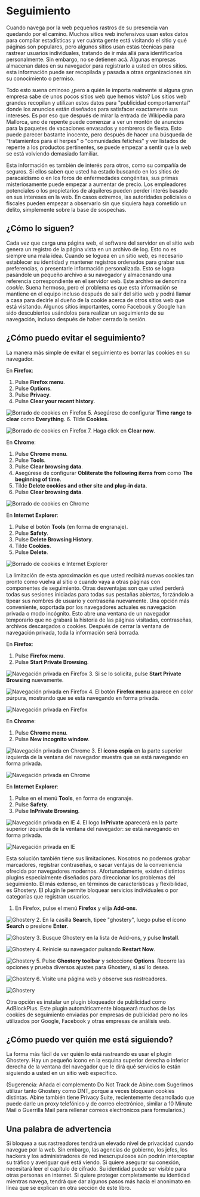 Seguimiento
===========

Cuando navega por la web pequeños rastros de su presencia van quedando por el camino. Muchos sitios web inofensivos usan estos datos para compilar estadísticas y ver cuánta gente está visitando el sitio y qué páginas son populares, pero algunos sitios usan estas técnicas para rastrear usuarios individuales, tratando de ir más allá para identificarlos personalmente. Sin embargo, no se detienen acá. Algunas empresas almacenan datos en su navegador para registrarlo a usted en otros sitios. esta información puede ser recopilada y pasada a otras organizaciones sin su conocimiento o permiso.

Todo esto suena ominoso ¿pero a quién le importa realmente si alguna gran empresa sabe de unos pocos sitios web que hemos visto? Los sitios web grandes recopilan y utilizan estos datos para "publicidad comportamental" donde los anuncios están diseñados para satisfacer exactamente sus intereses. Es por eso que después de mirar la entrada de Wikipedia para Mallorca, uno de repente puede comenzar a ver un montón de anuncios para la paquetes de vacaciones envasados y sombreros de fiesta. Esto puede parecer bastante inocente, pero después de hacer una búsqueda de "tratamientos para el herpes" o "comunidades fetiches" y ver listados de repente a los productos pertinentes, se puede empezar a sentir que la web se está volviendo demasiado familiar.

Esta información es también de interés para otros, como su compañía de seguros. Si ellos saben que usted ha estado buscando en los sitios de paracaidismo o en los foros de enfermedades congénitas, sus primas misteriosamente puede empezar a aumentar de precio. Los empleadores potenciales o los propietarios de alquileres pueden perder interés basado en sus intereses en la web. En casos extremos, las autoridades policiales o fiscales pueden empezar a observarlo sin que siquiera haya cometido un delito, simplemente sobre la base de sospechas.

¿Cómo lo siguen?
----------------

Cada vez que carga una página web, el software del servidor en el sitio web genera un registro de la página vista en un archivo de log. Esto no es siempre una mala idea. Cuando se loguea en un sitio web, es necesario establecer su identidad y mantener registros ordenados para grabar sus preferencias, o presentarle información personalizada. Esto se logra pasándole un pequeño archivo a su navegador y almacenando una referencia correspondiente en el servidor web. Este archivo se denomina *cookie*. Suena hermoso, pero el problema es que esta información se mantiene en el equipo incluso después de salir del sitio web y podrá llamar a casa para decirle al dueño de la cookie acerca de otros sitios web que está visitando. Algunos sitios importantes, como Facebook y Google han sido descubiertos usándolos para realizar un seguimiento de su navegación, incluso después de haber cerrado la sesión.
 
¿Cómo puedo evitar el seguimiento?
----------------------------------

La manera más simple de evitar el seguimiento es borrar las cookies en su navegador.

En **Firefox**:

 1. Pulse **Firefox menu**. 
 2. Pulse **Options**.
 3. Pulse **Privacy**.
 4. Pulse **Clear your recent history**.
 
  ![Borrado de cookies en Firefox](firefox_delete_cookies_01.png)
 5. Asegúrese de configurar **Time range to clear** como **Everything**.
 6. Tilde **Cookies**.
 
  ![Borrado de cookies en Firefox](firefox_delete_cookies_02.png)
 7. Haga click en **Clear now**.
 
En **Chrome**:
 1. Pulse **Chrome menu**.
 2. Pulse **Tools**.
 3. Pulse **Clear browsing data**.
 4. Asegúrese de configurar **Obliterate the following items from** como **The beginning of time**.
 5. Tilde **Delete cookies and other site and plug-in data**.
 6. Pulse **Clear browsing data**.
 
  ![Borrado de cookies en Chrome](chrome_delete_cookies_02.png)

En **Internet Explorer**: 
 1. Pulse el botón **Tools** (en forma de engranaje).
 2. Pulse **Safety**.
 3. Pulse **Delete Browsing History**.
 4. Tilde **Cookies**.
 5. Pulse **Delete**.
 
  ![Borrado de cookies e Internet Explorer](ie_delete_cookies_02.png)


La limitación de esta aproximación es que usted recibirá nuevas cookies tan pronto como vuelva al sitio o cuando vaya a otras páginas con componentes de seguimiento. Otras desventajas son que usted perderá todas sus sesiones iniciadas para todas sus pestañas abiertas, forzándolo a tipear sus nombres de usuario y contraseña nuevamente. Una opción más conveniente, soportada por los navegadores actuales es navegación privada o modo incógnito. Esto abre una ventana de un navegador temporario que no grabará la historia de las páginas visitadas, contraseñas, archivos descargados o cookies. Después de cerrar la ventana de navegación privada, toda la información será borrada.

En **Firefox**:
 1. Pulse **Firefox menu**.
 2. Pulse **Start Private Browsing**.
 
 ![Navegación privada en Firefox](firefox_private_browsing_01.png)
 3. Si se lo solicita, pulse **Start Private Browsing** nuevamente.
 
 ![Navegación privada en Firefox](firefox_private_browsing_02.png)
 4. El botón **Firefox menu** aparece en color púrpura, mostrando que se está navegando en forma privada.
 
 ![Navegación privada en Firefox](firefox_private_browsing_03.png)

En **Chrome**:
 1. Pulse **Chrome menu**.
 2. Pulse **New incognito window**.
 
  ![Navegación privada en Chrome](chrome_private_browsing_01.png)
 3. El **ícono espía** en la parte superior izquierda de la ventana del navegador muestra que se está navegando en forma privada.
 
  ![Navegación privada en Chrome](chrome_private_browsing_02.png)
 
En **Internet Explorer**: 
 1. Pulse en el menú **Tools**, en forma de engranaje.
 2. Pulse **Safety**.
 3. Pulse **InPrivate Browsing**.
 
  ![Navegación privada en IE](ie_private_browsing_01.png) 
 4. El logo **InPrivate** aparecerá en la parte superior izquierda de la ventana del navegador: se está navegando en forma privada.
 
  ![Navegación privada en IE](ie_private_browsing_02.png)

Esta solución también tiene sus limitaciones. Nosotros no podemos grabar marcadores, registrar contraseñas, o sacar ventajas de la conveniencia ofrecida por navegadores modernos. Afortunadamente, existen distintos plugins especialmente diseñados para direccionar los problemas del seguimiento. El más extenso, en términos de características y flexibilidad, es Ghostery. El plugin le permite bloquear servicios individuales o por categorías que registran usuarios.

 1. En Firefox, pulse el menú **Firefox** y elija **Add-ons**.
 
  ![Ghostery](ghostery01.png)
 2. En la casilla **Search**, tipee "ghostery", luego pulse el ícono **Search** o presione **Enter**.
 
  ![Ghostery](ghostery02.png)
 3. Busque Ghostery en la lista de Add-ons, y pulse **Install**.
 
  ![Ghostery](ghostery03.png)
 4. Reinicie su navegador pulsando **Restart Now**.
 
  ![Ghostery](ghostery04.png)
 5. Pulse **Ghostery toolbar** y seleccione **Options**. Recorre las opciones y prueba diversos ajustes para Ghostery, si así lo desea.
 
  ![Ghostery](ghostery05.png)
 6. Visite una página web y observe sus rastreadores.
 
  ![Ghostery](ghostery06.png)

Otra opción es instalar un plugin bloqueador de publicidad como AdBlockPlus. Este plugin automáticamente bloqueará muchos de las cookies de seguimiento enviadas por empresas de publicidad pero no los utilizados por Google, Facebook y otras empresas de análisis web.

¿Cómo puedo ver quién me está siguiendo?
----------------------------------------

La forma más fácil de ver quién lo está rastreando es usar el plugin Ghostery. Hay un pequeño ícono en la esquina superior derecha o inferior derecha de la ventana del navegador que le dirá qué servicios lo están siguiendo a usted en un sitio web específico.
 
(Sugerencia: Añada el complemento Do Not Track de Abine.com  Sugerimos utilizar tanto Ghostery como DNT, porque a veces bloquean cookies distintas. Abine también tiene Privacy Suite, recientemente desarrollado que puede darle un proxy telefónico y de correo electrónico, similar a 10 Minute Mail o Guerrilla Mail para rellenar correos electrónicos para formularios.)


Una palabra de advertencia
--------------------------

Si bloquea a sus rastreadores tendrá un elevado nivel de privacidad cuando navegue por la web. Sin embargo, las agencias de gobierno, los jefes, los hackers y los administradores de red inescrupulosos aún podrán interceptar su tráfico y averiguar qué está viendo. Si quiere asegurar su conexión, necesitará leer el capítulo de cifrado. Su identidad puede ser visible para otras personas en internet. Si quiere proteger completamente su identidad mientras navega, tendrá que dar algunos pasos más hacia el anonimato en línea que se explican en otra sección de este libro.

